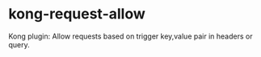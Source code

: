 # kong-request-allow

Kong plugin: Allow requests based on trigger key,value pair in headers or query.
